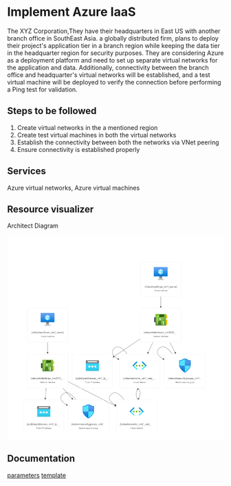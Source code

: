 # Implement Azure IaaS

The XYZ Corporation,They have their headquarters in East US with another branch office in SouthEast Asia. a globally distributed firm, plans to deploy their project's application tier in a branch region while keeping the data tier in the headquarter region for security purposes. They are considering Azure as a deployment platform and need to set up separate virtual networks for the application and data. Additionally, connectivity between the branch office and headquarter's virtual networks will be established, and a test virtual machine will be deployed to verify the connection before performing a Ping test for validation.

## Steps to be followed

1. Create virtual networks in the a mentioned region
2. Create test virtual machines in both the virtual networks
3. Establish the connectivity between both the networks via VNet peering
4. Ensure connectivity is established properly

## Services

Azure virtual networks, Azure virtual machines

## Resource visualizer

Architect Diagram

![ss](./1.png)

## Documentation

[parameters](parameters.json)
[template](template.json)
